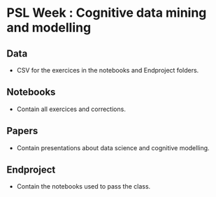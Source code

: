 # PSL Week : Cognitive data mining and modelling
## Data
- CSV for the exercices in the notebooks and Endproject folders.
## Notebooks
- Contain all exercices and corrections.
## Papers
- Contain presentations about data science and cognitive modelling.
## Endproject
- Contain the notebooks used to pass the class.
